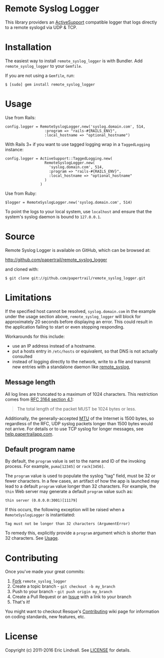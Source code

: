 # Remote Syslog Logger

This library providers an [ActiveSupport][] compatible logger that logs
directly to a remote syslogd via UDP & TCP.

[ActiveSupport]: http://as.rubyonrails.org/


# Installation

The easiest way to install `remote_syslog_logger` is with Bundler. Add
`remote_syslog_logger` to your `Gemfile`.

If you are not using a `Gemfile`, run:

    $ [sudo] gem install remote_syslog_logger


# Usage

Use from Rails:

    config.logger = RemoteSyslogLogger.new('syslog.domain.com', 514,
                      :program => "rails-#{RAILS_ENV}",
                      :local_hostname => "optional_hostname")

With Rails 3+ if you want to use tagged logging wrap in a `TaggedLogging` instance:

    config.logger = ActiveSupport::TaggedLogging.new(
                      RemoteSyslogLogger.new(
                        'syslog.domain.com', 514,
                        :program => "rails-#{RAILS_ENV}",
                        :local_hostname => "optional_hostname"
                      )
                    )

Use from Ruby:

    $logger = RemoteSyslogLogger.new('syslog.domain.com', 514)

To point the logs to your local system, use `localhost` and ensure that
the system's syslog daemon is bound to `127.0.0.1`.


# Source

Remote Syslog Logger is available on GitHub, which can be browsed at:

<http://github.com/papertrail/remote_syslog_logger>

and cloned with:

    $ git clone git://github.com/papertrail/remote_syslog_logger.git


# Limitations

If the specified host cannot be resolved, `syslog.domain.com` in the
example under the usage section above, `remote_syslog_logger` will block
for approximately 20 seconds before displaying an error.  This could
result in the application failing to start or even stopping responding.

Workarounds for this include:

* use an IP address instead of a hostname.
* put a hosts entry in `/etc/hosts` or equivalent, so that DNS is not
actually consulted
* instead of logging directly to the network, write to a file and
transmit new entries with a standalone daemon like
[remote_syslog](https://github.com/papertrail/remote_syslog),

## Message length

All log lines are truncated to a maximum of 1024 characters. This restriction
comes from [RFC 3164 section 4.1][rfc-limit]:

> The total length of the packet MUST be 1024 bytes or less.

Additionally, the generally-accepted [MTU][] of the Internet is 1500 bytes, so
regardless of the RFC, UDP syslog packets longer than 1500 bytes would not
arrive. For details or to use TCP syslog for longer messages, see
[help.papertrailapp.com][troubleshoot].

[rfc-limit]: https://tools.ietf.org/html/rfc3164#section-4.1
[MTU]: (https://en.wikipedia.org/wiki/Maximum_transmission_unit)
[troubleshoot]: http://help.papertrailapp.com/kb/configuration/troubleshooting-remote-syslog-reachability/#message-length


## Default program name

By default, the `program` value is set to the name and ID of the invoking
process. For example, `puma[12345]` or `rack[3456]`.

The `program` value is used to populate the syslog "tag" field, must be 32
or fewer characters. In a few cases, an artifact of how the app is launched
may lead to a default `program` value longer than 32 characters. For example,
the `thin` Web server may generate a default `program` value such
as:

    thin server (0.0.0.0:3001)[11179]

If this occurs, the following exception will be raised when a
`RemoteSyslogLogger` is instantiated:

    Tag must not be longer than 32 characters (ArgumentError)

To remedy this, explicitly provide a `program` argument which is shorter than
32 characters. See [Usage](#usage).


# Contributing

Once you've made your great commits:

 1. [Fork][fk] `remote_syslog_logger`
 2. Create a topic branch - `git checkout -b my_branch`
 3. Push to your branch - `git push origin my_branch`
 4. Create a Pull Request or an [Issue][is] with a link to your branch
 5. That's it!

You might want to checkout Resque's [Contributing][cb] wiki page for information
on coding standards, new features, etc.


# License

Copyright (c) 2011-2016 Eric Lindvall. See [LICENSE][] for details.


[cb]: https://wiki.github.com/defunkt/resque/contributing
[fk]: http://help.github.com/forking/
[is]: https://github.com/papertrail/remote_syslog_logger/issues
[LICENSE]: https://github.com/papertrail/remote_syslog_logger/blob/master/LICENSE

